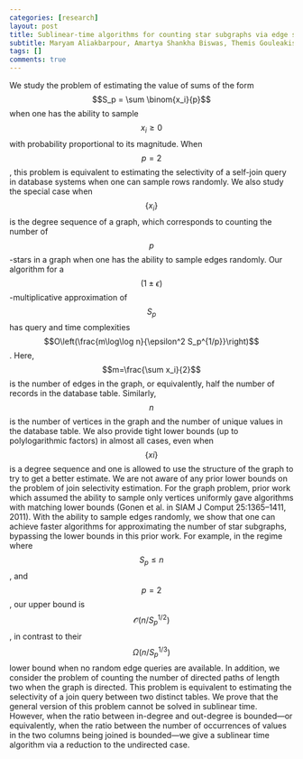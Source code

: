 ```yaml
---
categories: [research]
layout: post
title: Sublinear-time algorithms for counting star subgraphs via edge sampling
subtitle: Maryam Aliakbarpour, Amartya Shankha Biswas, Themis Gouleakis, John Peebles, Ronitt Rubinfeld, Anak Yodpinyanee
tags: []
comments: true
---
```


We study the problem of estimating the value of sums of the form $$S_p = \sum \binom{x_i}{p}$$
when one has the ability to sample $$x_i\ge 0$$ with probability proportional to its magnitude.
When $$p=2$$, this problem is equivalent to estimating the selectivity of a self-join query in database systems when one can sample rows randomly.
We also study the special case when $$\{x_i\}$$ is the degree sequence of a graph,
which corresponds to counting the number of $$p$$-stars in a graph when one has the ability to sample edges randomly.
Our algorithm for a $$(1\pm \epsilon)$$-multiplicative approximation of
$$S_p$$ has query and time complexities $$O\left(\frac{m\log\log n}{\epsilon^2 S_p^{1/p}}\right)$$.
Here, $$m=\frac{\sum x_i}{2}$$ is the number of edges in the graph, or equivalently, half the number of records in the database table.
Similarly, $$n$$ is the number of vertices in the graph and the number of unique values in the database table.
We also provide tight lower bounds (up to polylogarithmic factors) in almost all cases, even when $$\{xi\}$$ is a degree sequence and one is allowed to use the structure of the graph to try to get a better estimate.
We are not aware of any prior lower bounds on the problem of join selectivity estimation.
For the graph problem, prior work which assumed the ability to sample only vertices uniformly gave algorithms with matching lower bounds (Gonen et al.
in SIAM J Comput 25:1365–1411, 2011).
With the ability to sample edges randomly, we show that one can achieve faster algorithms for approximating the number of star subgraphs, bypassing the lower bounds in this prior work.
For example, in the regime where $$S_p\le n$$, and $$p=2$$, our upper bound is $$\mathcal{\tilde{O}}(n/S_p^{1/2})$$, in contrast to their $$\Omega(n/S_p^{1/3})$$ lower bound when no random edge queries are available.
In addition, we consider the problem of counting the number of directed paths of length two when the graph is directed.
This problem is equivalent to estimating the selectivity of a join query between two distinct tables.
We prove that the general version of this problem cannot be solved in sublinear time.
However, when the ratio between in-degree and out-degree is bounded—or equivalently, when the ratio between the number of occurrences of values in the two columns being joined is bounded—we give a sublinear time algorithm via a reduction to the undirected case.
